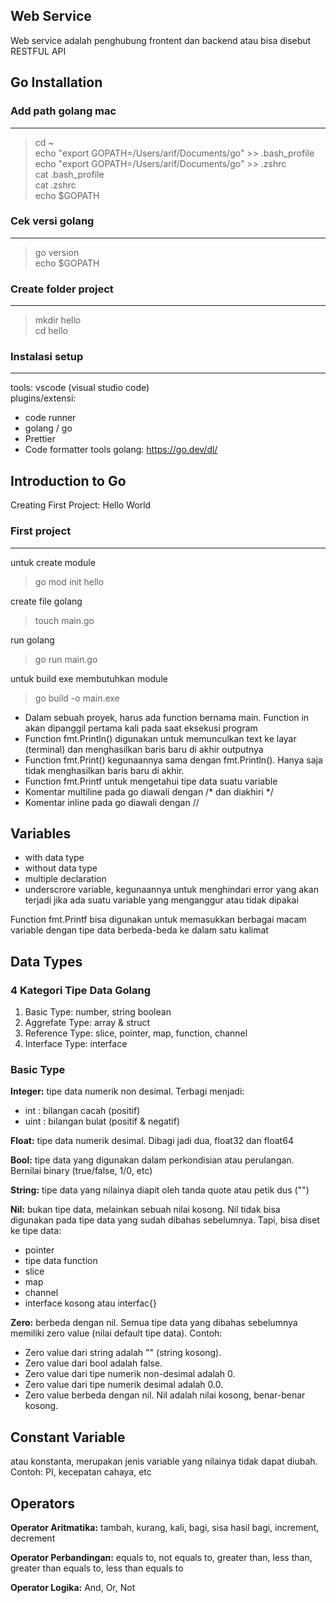 

## Web Service
Web service adalah penghubung frontent dan backend atau bisa disebut RESTFUL API

## Go Installation

### Add path golang mac
---
>cd ~
><br>
>echo "export GOPATH=/Users/arif/Documents/go" >> .bash_profile
><br>
>echo "export GOPATH=/Users/arif/Documents/go" >> .zshrc
><br>
>cat .bash_profile
><br>
>cat .zshrc
><br>
>echo $GOPATH

### Cek versi golang
----
>go version
><br>
>echo $GOPATH

### Create folder project
---
>mkdir hello
><br>
>cd hello

### Instalasi setup
---

tools: vscode (visual studio code)
<br>
plugins/extensi:
- code runner
- golang / go
- Prettier
- Code formatter
tools golang: https://go.dev/dl/

## Introduction to Go
Creating First Project: Hello World

### First project
---
untuk create module
> go mod init hello

create file golang
> touch main.go

run golang
> go run main.go

untuk build exe membutuhkan module
> go build -o main.exe 

- Dalam sebuah proyek, harus ada function bernama main. Function in akan dipanggil pertama kali pada saat eksekusi program
- Function fmt.Println() digunakan untuk memunculkan text ke layar (terminal) dan menghasilkan baris baru di akhir outputnya
- Function fmt.Print() kegunaannya sama dengan fmt.Println(). Hanya saja tidak menghasilkan baris baru di akhir.
- Function fmt.Printf untuk mengetahui tipe data suatu variable
- Komentar multiline pada go diawali dengan /* dan diakhiri */
- Komentar inline pada go diawali dengan //

## Variables
- with data type
- without data type
- multiple declaration
- underscrore variable, kegunaannya untuk menghindari error yang akan terjadi jika ada suatu variable yang menganggur atau tidak dipakai

Function fmt.Printf bisa digunakan untuk memasukkan berbagai macam variable dengan tipe data berbeda-beda ke dalam satu kalimat

## Data Types

### 4 Kategori Tipe Data Golang
1. Basic Type: number, string boolean
2. Aggrefate Type: array & struct
3. Reference Type: slice, pointer, map, function, channel
4. Interface Type: interface

### Basic Type

**Integer:** tipe data numerik non desimal. Terbagi menjadi:
- int : bilangan cacah (positif) 
- uint : bilangan bulat (positif & negatif)

**Float:** tipe data numerik desimal. Dibagi jadi dua, float32 dan float64

**Bool:** tipe data yang digunakan dalam perkondisian atau perulangan. Bernilai binary (true/false, 1/0, etc)

**String:** tipe data yang nilainya diapit oleh tanda quote atau petik dus ("")

**Nil:** bukan tipe data, melainkan sebuah nilai kosong. Nil tidak bisa digunakan pada tipe data yang sudah dibahas sebelumnya. Tapi, bisa diset ke tipe data:
- pointer
- tipe data function
- slice
- map
- channel
- interface kosong atau interfac{}

**Zero:** berbeda dengan nil. Semua tipe data yang dibahas sebelumnya memiliki zero value (nilai default tipe data). Contoh:
- Zero value dari string adalah "" (string kosong).
- Zero value dari bool adalah false.
- Zero value dari tipe numerik non-desimal adalah 0.
- Zero value dari tipe numerik desimal adalah 0.0.
- Zero value berbeda dengan nil. Nil adalah nilai kosong, benar-benar kosong.

## Constant Variable
atau konstanta, merupakan jenis variable yang nilainya tidak dapat diubah. Contoh: PI, kecepatan cahaya, etc

## Operators

**Operator Aritmatika:** tambah, kurang, kali, bagi, sisa hasil bagi, increment, decrement

**Operator Perbandingan:** equals to, not equals to, greater than, less than, greater than equals to, less than equals to

**Operator Logika:** And, Or, Not
